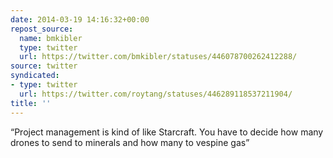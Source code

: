 ```yaml
---
date: 2014-03-19 14:16:32+00:00
repost_source:
  name: bmkibler
  type: twitter
  url: https://twitter.com/bmkibler/statuses/446078700262412288/
source: twitter
syndicated:
- type: twitter
  url: https://twitter.com/roytang/statuses/446289118537211904/
title: ''
---
```


“Project management is kind of like Starcraft. You have to decide how many drones to send to minerals and how many to vespine gas”